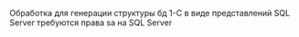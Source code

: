 Обработка для генерации структуры бд 1-С в виде представлений SQL Server
требуются права sa на SQL Server